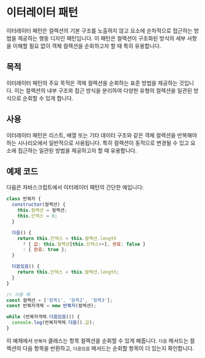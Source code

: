 # 이터레이터 패턴

이터레이터 패턴은 컬렉션의 기본 구조를 노출하지 않고 요소에 순차적으로 접근하는 방법을 제공하는 행동 디자인 패턴입니다. 이 패턴은 컬렉션이 구조화된 방식의 세부 사항을 이해할 필요 없이 객체 컬렉션을 순회하고자 할 때 특히 유용합니다.

## 목적

이터레이터 패턴의 주요 목적은 객체 컬렉션을 순회하는 표준 방법을 제공하는 것입니다. 이는 컬렉션의 내부 구조와 접근 방식을 분리하여 다양한 유형의 컬렉션을 일관된 방식으로 순회할 수 있게 합니다.

## 사용

이터레이터 패턴은 리스트, 배열 또는 기타 데이터 구조와 같은 객체 컬렉션을 반복해야 하는 시나리오에서 일반적으로 사용됩니다. 특히 컬렉션이 동적으로 변경될 수 있고 요소에 접근하는 일관된 방법을 제공하고자 할 때 유용합니다.

## 예제 코드

다음은 자바스크립트에서 이터레이터 패턴의 간단한 예입니다:

```javascript
class 반복자 {
  constructor(컬렉션) {
    this.컬렉션 = 컬렉션;
    this.인덱스 = 0;
  }

  다음() {
    return this.인덱스 < this.컬렉션.length
      ? { 값: this.컬렉션[this.인덱스++], 완료: false }
      : { 완료: true };
  }

  다음있음() {
    return this.인덱스 < this.컬렉션.length;
  }
}

// 사용 예
const 컬렉션 = ['항목1', '항목2', '항목3'];
const 반복자객체 = new 반복자(컬렉션);

while (반복자객체.다음있음()) {
  console.log(반복자객체.다음().값);
}
```

이 예제에서 `반복자` 클래스는 항목 컬렉션을 순회할 수 있게 해줍니다. `다음` 메서드는 컬렉션의 다음 항목을 반환하고, `다음있음` 메서드는 순회할 항목이 더 있는지 확인합니다.
